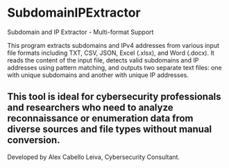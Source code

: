 # SubdomainIPExtractor
Subdomain and IP Extractor - Multi-format Support


This program extracts subdomains and IPv4 addresses from various input file formats including TXT, CSV, JSON, Excel (.xlsx), and Word (.docx). It reads the content of the input file, detects valid subdomains and IP addresses using pattern matching, and outputs two separate text files: one with unique subdomains and another with unique IP addresses.

## This tool is ideal for cybersecurity professionals and researchers who need to analyze reconnaissance or enumeration data from diverse sources and file types without manual conversion.

Developed by Alex Cabello Leiva, Cybersecurity Consultant.
